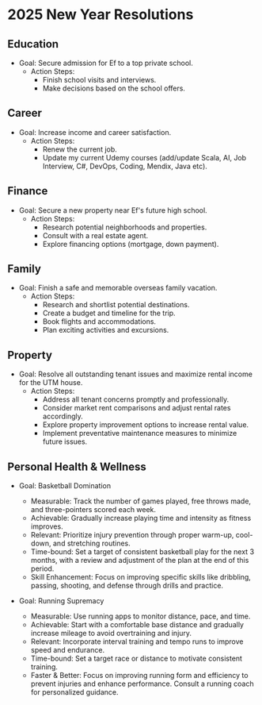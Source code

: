# 2025 New Year Resolutions

## Education

- Goal: Secure admission for Ef to a top private school.
  - Action Steps:
    - Finish school visits and interviews.
    - Make decisions based on the school offers.

## Career

- Goal: Increase income and career satisfaction.
  <!-- - Options:
    - Option 1: Negotiate a raise or seek a promotion in the current OPS job.
    - Option 2: Explore and apply for higher-paying jobs in relevant fields. -->
  - Action Steps:
    - Renew the current job.
    <!-- - Apply more jobs. -->
    <!-- - Update resume and LinkedIn profile. -->
    <!-- - Network with professionals in desired fields. -->
    - Update my current Udemy courses (add/update Scala, AI, Job Interview, C#, DevOps, Coding, Mendix, Java etc).

## Finance

- Goal: Secure a new property near Ef's future high school.
  - Action Steps:
    - Research potential neighborhoods and properties.
    - Consult with a real estate agent.
    - Explore financing options (mortgage, down payment).

## Family

- Goal: Finish a safe and memorable overseas family vacation.
  - Action Steps:
    - Research and shortlist potential destinations.
    - Create a budget and timeline for the trip.
    - Book flights and accommodations.
    - Plan exciting activities and excursions.

## Property

- Goal: Resolve all outstanding tenant issues and maximize rental income for the UTM house.
  - Action Steps:
    - Address all tenant concerns promptly and professionally.
    - Consider market rent comparisons and adjust rental rates accordingly.
    - Explore property improvement options to increase rental value.
    - Implement preventative maintenance measures to minimize future issues.

## Personal Health & Wellness

<!-- - Goal: Improve running fitness.
  - Action Steps:
    - Create a consistent running schedule.
    - Consider joining a running club or finding a running buddy.
    - Set realistic goals and track progress.
    - Participate in running contests. -->

- Goal: Basketball Domination
  <!-- - Specific: Play basketball at least 3 times per week for a minimum of 1 hour each session. -->
  - Measurable: Track the number of games played, free throws made, and three-pointers scored each week.
  - Achievable: Gradually increase playing time and intensity as fitness improves.
  - Relevant: Prioritize injury prevention through proper warm-up, cool-down, and stretching routines.
  - Time-bound: Set a target of consistent basketball play for the next 3 months, with a review and adjustment of the plan at the end of this period.
  - Skill Enhancement: Focus on improving specific skills like dribbling, passing, shooting, and defense through drills and practice.
  <!-- Consider joining a league or taking basketball lessons for structured training. -->

- Goal: Running Supremacy
  <!-- - Specific: Increase weekly running distance by 10% each week. -->
  - Measurable: Use running apps to monitor distance, pace, and time.
  - Achievable: Start with a comfortable base distance and gradually increase mileage to avoid overtraining and injury.
  - Relevant: Incorporate interval training and tempo runs to improve speed and endurance.
  - Time-bound: Set a target race or distance to motivate consistent training.
  - Faster & Better: Focus on improving running form and efficiency to prevent injuries and enhance performance. Consult a running coach for personalized guidance.

<!-- Key Improvements:

- Prioritization: Resolutions are grouped by category for better focus.
- Clarity: Goals are more specific and actionable.
- Brevity: The list is more concise and easier to review.
- Focus: Eliminates minor or vague resolutions.

Tips for Success:

- Regular Review: Schedule regular check-ins (weekly or monthly) to track progress and make adjustments.
- Break Down Goals: Divide larger goals into smaller, more manageable steps.
- Celebrate Milestones: Acknowledge and reward yourself for achieving smaller goals.
- Stay Flexible: Be prepared to adjust your resolutions as needed based on unforeseen circumstances. -->
